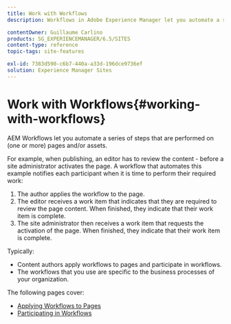```yaml
---
title: Work with Workflows
description: Workflows in Adobe Experience Manager let you automate a series of steps that are performed on a page or asset.

contentOwner: Guillaume Carlino
products: SG_EXPERIENCEMANAGER/6.5/SITES
content-type: reference
topic-tags: site-features

exl-id: 7383d590-c6b7-440a-a33d-196dce9736ef
solution: Experience Manager Sites
---
```

# Work with Workflows{#working-with-workflows}

AEM Workflows let you automate a series of steps that are performed on (one or more) pages and/or assets.

For example, when publishing, an editor has to review the content - before a site administrator activates the page. A workflow that automates this example notifies each participant when it is time to perform their required work:

1. The author applies the workflow to the page.
1. The editor receives a work item that indicates that they are required to review the page content. When finished, they indicate that their work item is complete.
1. The site administrator then receives a work item that requests the activation of the page. When finished, they indicate that their work item is complete.

Typically:

* Content authors apply workflows to pages and participate in workflows.
* The workflows that you use are specific to the business processes of your organization.

The following pages cover:

* [Applying Workflows to Pages](/help/sites-authoring/workflows-applying.md)
* [Participating in Workflows](/help/sites-authoring/workflows-participating.md)
